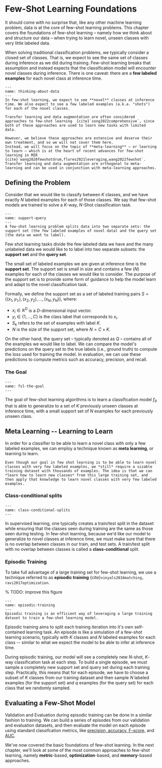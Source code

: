 # Few-Shot Learning Foundations

It should come with no surprise that, like any other machine learning problem, data is at the core of few-shot learning problems. This chapter covers the foundations of few-shot learning – namely how we think about and structure our data – when trying to learn novel, unseen classes with very little labeled data.

When solving traditional classification problems, we typically consider a closed set of classes. That is, we expect to see the same set of classes during inference as we did during training. Few-shot learning breaks that assumption and instead expects that the classification model will encounter novel classes during inference. There is one caveat: there are a **few labeled examples** for each novel class at inference time. 

```{figure} ../assets/foundations/thinking-about-data.png
---
name: thinking-about-data
---
In few-shot learning, we expect to see **novel** classes at inference time. We also expect to see a few labeled examples (a.k.a. "shots") for each of the novel classes. 
```


```{note}
Transfer learning and data augmentation are often considered approaches to few-shot learning  {cite}`song2022comprehensive`, since both of these approaches are used to learn new tasks with limited data. 

However, we believe these approaches are extensive and deserve their own treatment, and so we will not cover them here.
Instead, we will focus on the topic of **meta-learning** – or learning to learn – which is at the heart of recent advances for few-shot learning in MIR {cite}`wang2020fewshotdrum,flores2021leveraging,wang2022fewshot`. Transfer learning and data augmentation are orthogonal to meta-learning and can be used in conjunction with meta-learning approaches.
```

## Defining the Problem

Consider that we would like to classify between $K$ classes, and we have exactly $N$ labeled examples for each of those classes. 
We say that few-shot models are trained to solve a $K$-way, $N$-Shot classification task. 


```{figure} ../assets/foundations/support-query.png
---
name: support-query
---
A few-shot learning problem splits data into two separate sets: the support set (the few labeled examples of novel data) and the query set (the data we want to label).
```


Few shot learning tasks divide the few labeled data we have and the many unlabeled data we would like to to label into two separate subsets: the **support set** and the **query set**. 

The small set of labeled examples we are given at inference time is the **support set**. The support set is small in size and contains a few ($N$) examples for each of the classes we would like to consider. The purpose of the support set is to provide some form of guidance to help the model learn and adapt to the novel classification task. 

Formally, we define the support set as a set of labeled training pairs $S = \{(x_1, y_1,), (x_2, y_2), ..., (x_N, y_N)\}$, where:

- $x_i \in \mathbb{R}^D$ is a $D$-dimensional input vector.
- $y_i \in \{1,...,C\}$ is the class label that corresponds to $x_i$.
- $S_k$ refers to the set of examples with label $K$.
- $N$ is the size of the support set, where $N = C \times K$.  

On the other hand, the query set – typically denoted as $Q$ – contains all of the examples we would like to label. We can compare the model's predictions on the query set to the true labels (i.e., ground truth) to compute the loss used for training the model. In evaluation, we can use these predictions to compute metrics such as accuracy, precision, and recall.


### The Goal

```{figure} ../assets/foundations/fsl-the-goal.png
---
name: fsl-the-goal
---
```

The goal of few-shot learning algorithms is to learn a classification model $f_\theta$ that is able to generalize to a set of $K$ previously unseen classes at inference time, with a small support set of  $N$ examples for each previously unseen class.

## Meta Learning -- Learning to Learn

In order for a classifier to be able to learn a novel class with only a few labeled examples, we can employ a technique known as **meta learning**, or learning to learn.

```{note}
Even though our goal in few shot learning is to be able to learn novel classes with very few labeled examples, we *still* require a sizable training dataset with thousands of examples. The idea is that we can *learn how to learn new classes* from this large training set, and then apply that knowledge to learn novel classes with very few labeled examples.
```

### Class-conditional splits

```{figure} ../assets/foundations/class-conditional-splits.png
---
name: class-conditional-splits
---
```

In supervised learning, one typically creates a train/test split in the dataset while ensuring that the classes seen during training are the same as those seen during testing.
In few-shot learning, because we'd like our model to generalize to novel classes at inference time, we must make sure that there is no overlap between classes in our train, and test sets.
A train/test split with no overlap between classes is called a **class-conditional** split. 


### Episodic Training

To take full advantage of a large training set for few-shot learning, we use a technique referred to as **episodic training** {cite}`vinyals2016matching, ravi2017optimization`. 

% TODO: improve this figure
```{figure} ../assets/foundations/episodic-training.png
---
name: episodic-training
---
Episodic training is an efficient way of leveraging a large training dataset to train a few-shot learning model.
```

Episodic training aims to split each training iteration into it's own self-contained learning task. An episode is like a simulation of a few-shot learning scenario, typically with $K$ classes and $N$ labeled examples for each class -- similar to what we expect the model to be able to infer at inference time. 

During episodic training, our model will see a completely new $N$-shot, $K$-way classification task at each step. To build a single episode, we must sample a completely new support set and query set during each training step.
Practically, this means that for each episode, we have to choose a subset of $K$ classes from our training dataset and then sample $N$ labeled examples (for the support set) and $q$ examples (for the query set) for each class that we randomly sampled. 


## Evaluating a Few-Shot Model
Validation and Evaluation during episodic training can be done in a similar fashion to training. We can build a series of episodes from our validation and evaluation datasets, and then evaluate the model on each episode using standard classifcation metrics, like [precision, accuracy, F-score,](https://developers.google.com/machine-learning/crash-course/classification/precision-and-recall) and [AUC](https://developers.google.com/machine-learning/crash-course/classification/roc-and-auc). 

We've now covered the basic foundations of few-shot learning. In the next chapter, we'll look at some of the most common approaches to few-shot learning, namely **metric**-based, **optimization**-based, and **memory**-based approaches. 
